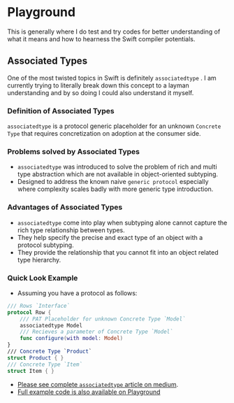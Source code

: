 # Playground
This is generally where I do test and try codes for better understanding of what it means and how to hearness the Swift compiler potentials.

## Associated Types
One of the most twisted topics in Swift is definitely `associatedtype` . I am currently trying to literally break down this concept to a layman understanding and by so doing I could also understand it myself. 

### Definition of Associated Types
`associatedtype` is a protocol generic placeholder for an unknown `Concrete Type`  that requires concretization on adoption at the consumer side.  

### Problems solved by Associated Types
 - `associatedtype`  was introduced to solve the problem of rich and multi type abstraction which are not available in object-oriented subtyping.
- Designed to address the known naive `generic protocol` especially where complexity scales badly with more generic type introduction.

### Advantages of Associated Types
- `associatedtype`  come into play when subtyping alone cannot capture the rich type relationship between types. 
- They help specify the precise and exact type of an object with a protocol subtyping.
- They provide the relationship that you cannot fit into an object related type hierarchy.

### Quick Look Example
- Assuming you have a protocol as follows: 
```swift
/// Rows `Interface`
protocol Row {
    /// PAT Placeholder for unknown Concrete Type `Model`
    associatedtype Model
    /// Recieves a parameter of Concrete Type `Model`
    func configure(with model: Model)
}
/// Concrete Type `Product`
struct Product { }
/// Concrete Type `Item`
struct Item { }

```

- [Please see complete `associatedtype` article on medium](https://medium.com/@bobgodwinx/swift-associated-type-design-patterns-6c56c5b0a73a). <br />
- [Full example code is also available on Playground](https://github.com/bobgodwinx/Playground/blob/master/Associated%20Types.playground/Contents.swift)


